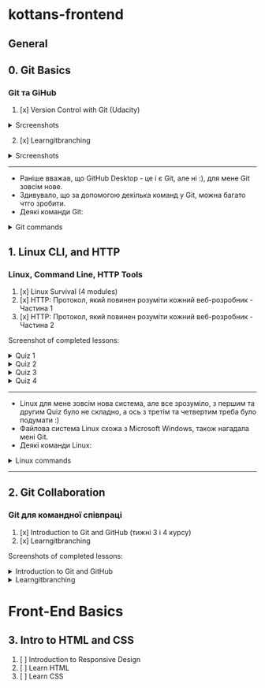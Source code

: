 # kottans-frontend
## General
## 0. Git Basics
### Git та GiHub
1. [x] Version Control with Git (Udacity)
<details>
  <summary>Srcreenshots</summary>
  <img src = "./images/Udacity Git Course 1.jpg">
  <img src = "./images/Udacity Git Course.jpg">
</details>

2. [x] Learngitbranching
<details>
  <summary>Srcreenshots</summary>
  <img src = "./images/learngitbranching 1.jpg">
  <img src = "./images/learngitbranching 2.jpg">
</details>

---
* Раніше вважав, що GitHub Desktop - це і є Git, але ні :), для мене Git зовсім нове.
* Здивувало, що за допомогою декілька команд у Git, можна багато чтго зробити.
* Деякі команди Git:
<details>
  <summary>Git commands</summary>
  
   - git init - _створити новий репозиторій_
   - git clone <path-to-repository-to-clone> - _клонувати репозиторій_
   - git status - _визначити статус репозиторію_
   - git log - _відобразити коміти сховища_
   - git log --one line - _однією лінією_
   - git log --stat - _перегляд змінених файлів_
   - git log -p - _перегляд змін у файлі_
   - git log -p - --stat _скільки файлів було змінено і кількість змінених рядків_
   - git log -p -w - _ігнорувати пробіли_ 
   - git add <file1> <file2> ... <fileN> - _переміщення файлів із робочого каталогу до проміжного індексу_
   - gid add . - _додати все_
   - git show -  _показати комміт_
   - git commit -m "My commit" - _додати комміт до репо_
   - git fetch - _витягує дані з віддаленого репозиторію_
   - git pull - _витягує дані з віддаленого репозиторію та робить мердж (merge)_
   - git push - _використовується для надсилання локальних змін на вказаний віддалений репозиторій_
   - git rebase - _бере кілька комітів, "копіює" їх, й кладе їх в інше місце_
   - git cherry-pick <Коміт1> <Коміт2> <...> - _копіює серію комітів до поточного розташування (HEAD)_
   - git diff - _перегляд внесених але ще не зафіксованих змін_
   - git tag -a <tagName> -m "my version 1.4" - _додати таг до комміту_
   - git tag -d <tagName> - _видалити таг_
   - git branch - _список гілок у сховищі_
   - git branch <branchName> <SHA> - _створити гілку_
   - git branch -d <branchName> - _видалити гілку_
   - git checkout <branchName> - _перейти на гілку_
   - git log --oneline --decorate - _відображення гілок_
   - git checkout -b footer master - _створити нову гілку та переключитися на неї_
   - git log --oneline --decorate --graph --all - _переглянути всі гілки одразу_
   - git reset --hard HEAD^ - _скасувати злиття_
   - git merge <name-of-branch-to-merge-in> - _злиття гілок_
   - git commit --amend - _зміна останнього комітту_
   - git revert <SHA-of-commit-to-revert> - _повернення комміту_
   - git reflog - _отримати доступ до стертого вмісту_
   - git reset <reference-to-commit> - _скидання (стертя) комміту_
   - git reset --mixed - _візьме зміни, внесені в комміт і перемістить їх до робочого каталогу_
   - git reset --soft - _візьме зміни, внесені в комміт і перемістить їх до індекcу проміжку_
   - git reset --hard - _візьме зміни, внесені в комміт і зітре їх_
  .gitignore
  fileName
  </details>
  
## 1. Linux CLI, and HTTP
 ### Linux, Command Line, HTTP Tools
  1. [x] Linux Survival (4 modules)
  2. [x] HTTP: Протокол, який повинен розуміти кожний веб-розробник - Частина 1
  3. [x] HTTP: Протокол, який повинен розуміти кожний веб-розробник - Частина 2
  
  Screenshot of completed lessons:

<details>
  <summary>Quiz 1</summary>
  <img src = "./task_linux_cli/Linux Quiz 1.jpg">
</details>

<details>
  <summary>Quiz 2</summary>
  <img src = "./task_linux_cli/Linux Quiz 2.jpg">
</details>

<details>
  <summary>Quiz 3</summary>
  <img src = "./task_linux_cli/Linux Quiz 3.jpg">
</details>

<details>
  <summary>Quiz 4</summary>
  <img src = "./task_linux_cli/Linux Quiz 4.jpg">
</details>
  
  ---
  * Linux для мене зовсім нова система, але все зрозуміло, з першим та другим Quiz було не складно, а ось з третім та четвертим треба було подумати :)
  * Файлова система Linux схожа з Microsoft Windows, також нагадала мені Git.
  * Деякі команди Linux:
  <details>
    <summary>Linux commands</summary>
    
   - ls - _використовується для перерахування вмісту каталогу_
   - ls -l - _використовується для перерахування довгого списку_
   - more - _відображення вмісту файлу_
   - mkdir -> name of directory (make directory) - _создание каталога_
   - mv file _name_ -> _name_ directory (move) - _переміщення файлів_
   - mv file _name_ -> _name_ of new file - _ця команда також є перейменуванням файлів_
   - cd -> _name_ directory - _зміна каталогу_
   - pwd (print working directory) - _місцезнаходження у структурі каталогу_
   - cp (copy) - _копіювання_
   - rm - _видалення файлу_
   - rmdir (remove directory) - _видалення каталогу_
   - rm -r - _видалення дерева каталогів_
   - chmod (change mode) - _використовується для зміни дозволів безпеки для файлів_
   - ~ - _домашній каталог_
   - man (manual) - _визначити ідентифікатор користувача_
   - find - _використовується для пошуку файлів_
   - cat - _об'єднання файлів_
   - df (disk free) - _скільки дискового простору залишилося у вашій системі_
   - ps (process status) - _використовується для перевірки запущених програм/процесів_
   - ps aux - _детальний список усіх процесів_
   - grep - _використовувати, щоб знайти шаблони в даних_
   - ps aux | grep ... - 
   - kill PID (PID - ID процесу) - _припинення процесу_
   - kill -9 PID - _щоб наказати процесу негайно припинити роботу_
   </details>
  
  ---
  ## 2. Git Collaboration
  ### Git для командної співпраці
  1. [x] Introduction to Git and GitHub (тижні 3 і 4 курсу)
  2. [x] Learngitbranching
  
  Screenshots of completed lessons:

<details>
  <summary>Introduction to Git and GitHub</summary>
  <img src = "./task_git_collaboration/Introduction to Git and GitHub week 3.jpg">
  <img src = "./task_git_collaboration/Introduction to Git and GitHub week 4.jpg">
</details>

<details>
  <summary>Learngitbranching</summary>
  <img src = "./task_git_collaboration/learngitbranching 1.jpg">
  <img src = "./task_git_collaboration/learngitbranching_3.jpg">
</details>

# Front-End Basics
## 3. Intro to HTML and CSS
1. [ ] Introduction to Responsive Design
2. [ ] Learn HTML
3. [ ] Learn CSS
  
